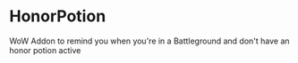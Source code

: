 # HonorPotion
WoW Addon to remind you when you're in a Battleground and don't have an honor potion active
